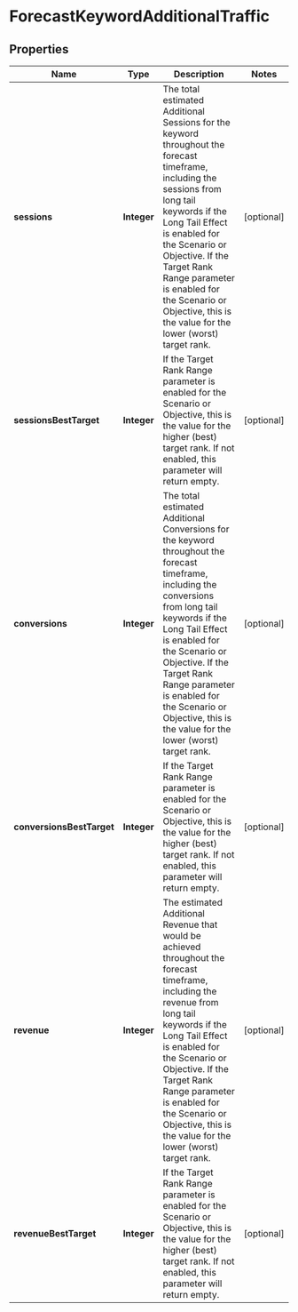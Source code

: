 # ForecastKeywordAdditionalTraffic

## Properties
Name | Type | Description | Notes
------------ | ------------- | ------------- | -------------
**sessions** | **Integer** | The total estimated Additional Sessions for the keyword throughout the forecast timeframe, including the sessions from long tail keywords if the Long Tail Effect is enabled for the Scenario or Objective.  If the Target Rank Range parameter is enabled for the Scenario or Objective, this is the value for the lower (worst) target rank. |  [optional]
**sessionsBestTarget** | **Integer** | If the Target Rank Range parameter is enabled for the Scenario or Objective, this is the value for the higher (best) target rank. If not enabled, this parameter will return empty. |  [optional]
**conversions** | **Integer** | The total estimated Additional Conversions for the keyword throughout the forecast timeframe, including the conversions from long tail keywords if the Long Tail Effect is enabled for the Scenario or Objective. If the Target Rank Range parameter is enabled for the Scenario or Objective, this is the value for the lower (worst) target rank. |  [optional]
**conversionsBestTarget** | **Integer** | If the Target Rank Range parameter is enabled for the Scenario or Objective, this is the value for the higher (best) target rank. If not enabled, this parameter will return empty. |  [optional]
**revenue** | **Integer** | The estimated Additional Revenue that would be achieved throughout the forecast timeframe, including the revenue from long tail keywords if the Long Tail Effect is enabled for the Scenario or Objective.  If the Target Rank Range parameter is enabled for the Scenario or Objective, this is the value for the lower (worst) target rank. |  [optional]
**revenueBestTarget** | **Integer** | If the Target Rank Range parameter is enabled for the Scenario or Objective, this is the value for the higher (best) target rank. If not enabled, this parameter will return empty. |  [optional]
